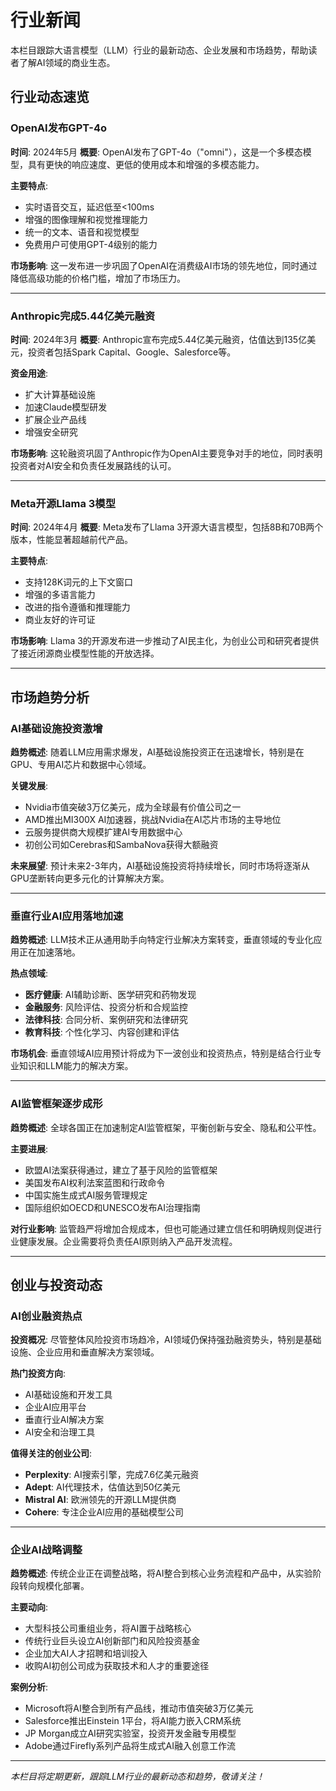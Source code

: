 # 行业新闻

本栏目跟踪大语言模型（LLM）行业的最新动态、企业发展和市场趋势，帮助读者了解AI领域的商业生态。

## 行业动态速览

### OpenAI发布GPT-4o

**时间**: 2024年5月
**概要**: OpenAI发布了GPT-4o（"omni"），这是一个多模态模型，具有更快的响应速度、更低的使用成本和增强的多模态能力。

**主要特点**:
- 实时语音交互，延迟低至<100ms
- 增强的图像理解和视觉推理能力
- 统一的文本、语音和视觉模型
- 免费用户可使用GPT-4级别的能力

**市场影响**:
这一发布进一步巩固了OpenAI在消费级AI市场的领先地位，同时通过降低高级功能的价格门槛，增加了市场压力。

---

### Anthropic完成5.44亿美元融资

**时间**: 2024年3月
**概要**: Anthropic宣布完成5.44亿美元融资，估值达到135亿美元，投资者包括Spark Capital、Google、Salesforce等。

**资金用途**:
- 扩大计算基础设施
- 加速Claude模型研发
- 扩展企业产品线
- 增强安全研究

**市场影响**:
这轮融资巩固了Anthropic作为OpenAI主要竞争对手的地位，同时表明投资者对AI安全和负责任发展路线的认可。

---

### Meta开源Llama 3模型

**时间**: 2024年4月
**概要**: Meta发布了Llama 3开源大语言模型，包括8B和70B两个版本，性能显著超越前代产品。

**主要特点**:
- 支持128K词元的上下文窗口
- 增强的多语言能力
- 改进的指令遵循和推理能力
- 商业友好的许可证

**市场影响**:
Llama 3的开源发布进一步推动了AI民主化，为创业公司和研究者提供了接近闭源商业模型性能的开放选择。

---

## 市场趋势分析

### AI基础设施投资激增

**趋势概述**:
随着LLM应用需求爆发，AI基础设施投资正在迅速增长，特别是在GPU、专用AI芯片和数据中心领域。

**关键发展**:
- Nvidia市值突破3万亿美元，成为全球最有价值公司之一
- AMD推出MI300X AI加速器，挑战Nvidia在AI芯片市场的主导地位
- 云服务提供商大规模扩建AI专用数据中心
- 初创公司如Cerebras和SambaNova获得大额融资

**未来展望**:
预计未来2-3年内，AI基础设施投资将持续增长，同时市场将逐渐从GPU垄断转向更多元化的计算解决方案。

---

### 垂直行业AI应用落地加速

**趋势概述**:
LLM技术正从通用助手向特定行业解决方案转变，垂直领域的专业化应用正在加速落地。

**热点领域**:
- **医疗健康**: AI辅助诊断、医学研究和药物发现
- **金融服务**: 风险评估、投资分析和合规监控
- **法律科技**: 合同分析、案例研究和法律研究
- **教育科技**: 个性化学习、内容创建和评估

**市场机会**:
垂直领域AI应用预计将成为下一波创业和投资热点，特别是结合行业专业知识和LLM能力的解决方案。

---

### AI监管框架逐步成形

**趋势概述**:
全球各国正在加速制定AI监管框架，平衡创新与安全、隐私和公平性。

**主要进展**:
- 欧盟AI法案获得通过，建立了基于风险的监管框架
- 美国发布AI权利法案蓝图和行政命令
- 中国实施生成式AI服务管理规定
- 国际组织如OECD和UNESCO发布AI治理指南

**对行业影响**:
监管趋严将增加合规成本，但也可能通过建立信任和明确规则促进行业健康发展。企业需要将负责任AI原则纳入产品开发流程。

---

## 创业与投资动态

### AI创业融资热点

**投资概况**:
尽管整体风险投资市场趋冷，AI领域仍保持强劲融资势头，特别是基础设施、企业应用和垂直解决方案领域。

**热门投资方向**:
- AI基础设施和开发工具
- 企业AI应用平台
- 垂直行业AI解决方案
- AI安全和治理工具

**值得关注的创业公司**:
- **Perplexity**: AI搜索引擎，完成7.6亿美元融资
- **Adept**: AI代理技术，估值达到50亿美元
- **Mistral AI**: 欧洲领先的开源LLM提供商
- **Cohere**: 专注企业AI应用的基础模型公司

---

### 企业AI战略调整

**趋势概述**:
传统企业正在调整战略，将AI整合到核心业务流程和产品中，从实验阶段转向规模化部署。

**主要动向**:
- 大型科技公司重组业务，将AI置于战略核心
- 传统行业巨头设立AI创新部门和风险投资基金
- 企业加大AI人才招聘和培训投入
- 收购AI初创公司成为获取技术和人才的重要途径

**案例分析**:
- Microsoft将AI整合到所有产品线，推动市值突破3万亿美元
- Salesforce推出Einstein 1平台，将AI能力嵌入CRM系统
- JP Morgan成立AI研究实验室，投资开发金融专用模型
- Adobe通过Firefly系列产品将生成式AI融入创意工作流

---

*本栏目将定期更新，跟踪LLM行业的最新动态和趋势，敬请关注！*
